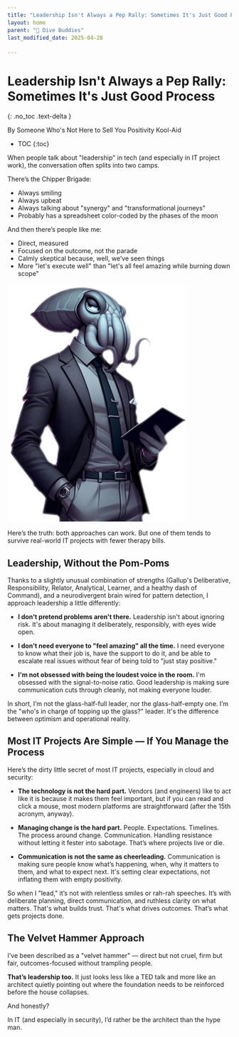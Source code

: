 ```yaml
---
title: "Leadership Isn't Always a Pep Rally: Sometimes It's Just Good Process"
layout: home
parent: "🤿 Dive Buddies"
last_modified_date: 2025-04-28

---
```


# Leadership Isn't Always a Pep Rally: Sometimes It's Just Good Process
{: .no_toc .text-delta }

By Someone Who's Not Here to Sell You Positivity Kool-Aid

- TOC
{:toc}

When people talk about "leadership" in tech (and especially in IT project work), the conversation often splits into two camps.

There’s the Chipper Brigade:

- Always smiling
- Always upbeat
- Always talking about "synergy" and "transformational journeys"
- Probably has a spreadsheet color-coded by the phases of the moon

And then there’s people like me:

- Direct, measured
- Focused on the outcome, not the parade
- Calmly skeptical because, well, we’ve seen things
- More "let's execute well" than "let's all feel amazing while burning down scope"

<img src="/assets/blog-images/The-Realistic-Leader.png" alt="The Realistic Leader" width="400">


Here’s the truth: both approaches can work. But one of them tends to survive real-world IT projects with fewer therapy bills.

## Leadership, Without the Pom-Poms
Thanks to a slightly unusual combination of strengths (Gallup's Deliberative, Responsibility, Relator, Analytical, Learner, and a healthy dash of Command), and a neurodivergent brain wired for pattern detection, I approach leadership a little differently:

- **I don't pretend problems aren't there.**
Leadership isn't about ignoring risk. It's about managing it deliberately, responsibly, with eyes wide open.

- **I don't need everyone to "feel amazing" all the time.**
I need everyone to know what their job is, have the support to do it, and be able to escalate real issues without fear of being told to "just stay positive."

- **I'm not obsessed with being the loudest voice in the room.**
I'm obsessed with the signal-to-noise ratio. Good leadership is making sure communication cuts through cleanly, not making everyone louder.

In short, I’m not the glass-half-full leader, nor the glass-half-empty one. I’m the "who's in charge of topping up the glass?" leader. It's the difference between optimism and operational reality.

## Most IT Projects Are Simple — If You Manage the Process
Here’s the dirty little secret of most IT projects, especially in cloud and security:

- **The technology is not the hard part.**
Vendors (and engineers) like to act like it is because it makes them feel important, but if you can read and click a mouse, most modern platforms are straightforward (after the 15th acronym, anyway).

- **Managing change is the hard part.**
People. Expectations. Timelines. The process around change. Communication. Handling resistance without letting it fester into sabotage. That’s where projects live or die.

- **Communication is not the same as cheerleading.**
Communication is making sure people know what’s happening, when, why it matters to them, and what to expect next. It's setting clear expectations, not inflating them with empty positivity.

So when I "lead," it’s not with relentless smiles or rah-rah speeches. It’s with deliberate planning, direct communication, and ruthless clarity on what matters. That's what builds trust. That's what drives outcomes. That’s what gets projects done.

## The Velvet Hammer Approach
I’ve been described as a "velvet hammer" — direct but not cruel, firm but fair, outcomes-focused without trampling people.

**That’s leadership too.**
It just looks less like a TED talk and more like an architect quietly pointing out where the foundation needs to be reinforced before the house collapses.

And honestly?

In IT (and especially in security), I’d rather be the architect than the hype man.